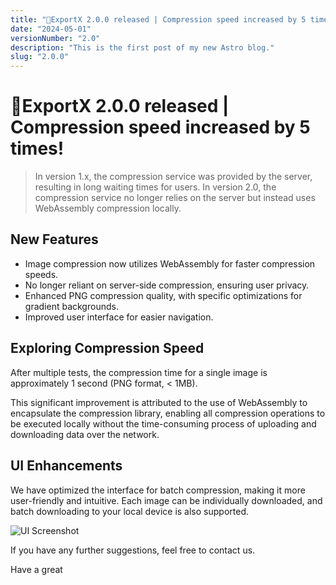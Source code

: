 ```yaml
---
title: "🎉ExportX 2.0.0 released | Compression speed increased by 5 times!"
date: "2024-05-01"
versionNumber: "2.0"
description: "This is the first post of my new Astro blog."
slug: "2.0.0"
---
```


# 🎉ExportX 2.0.0 released | Compression speed increased by 5 times!

> In version 1.x, the compression service was provided by the server, resulting in long waiting times for users. In version 2.0, the compression service no longer relies on the server but instead uses WebAssembly compression locally.


## New Features

- Image compression now utilizes WebAssembly for faster compression speeds.
- No longer reliant on server-side compression, ensuring user privacy.
- Enhanced PNG compression quality, with specific optimizations for gradient backgrounds.
- Improved user interface for easier navigation.

## Exploring Compression Speed

After multiple tests, the compression time for a single image is approximately  1  second (PNG format, < 1MB).

This significant improvement is attributed to the use of WebAssembly to encapsulate the compression library, enabling all compression operations to be executed locally without the time-consuming process of uploading and downloading data over the network.

## UI Enhancements

We have optimized the interface for batch compression, making it more user-friendly and intuitive. Each image can be individually downloaded, and batch downloading to your local device is also supported.

![UI Screenshot](https://x.abfree.com/assets/c132671b-6b9a-43b2-9ef5-5e78e022f33d)

If you have any further suggestions, feel free to contact us.

Have a great